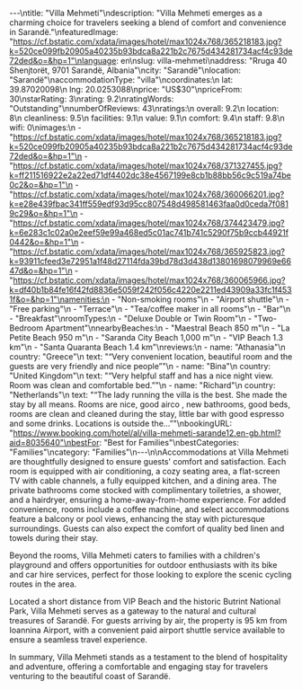 ---\ntitle: "Villa Mehmeti"\ndescription: "Villa Mehmeti emerges as a charming choice for travelers seeking a blend of comfort and convenience in Sarandë."\nfeaturedImage: "https://cf.bstatic.com/xdata/images/hotel/max1024x768/365218183.jpg?k=520ce099fb20905a40235b93bdca8a221b2c7675d434281734acf4c93de72ded&o=&hp=1"\nlanguage: en\nslug: villa-mehmeti\naddress: "Rruga 40 Shenjtorët, 9701 Sarandë, Albania"\ncity: "Sarandë"\nlocation: "Sarandë"\naccommodationType: "villa"\ncoordinates:\n  lat: 39.87020098\n  lng: 20.0253088\nprice: "US$30"\npriceFrom: 30\nstarRating: 3\nrating: 9.2\nratingWords: "Outstanding"\nnumberOfReviews: 43\nratings:\n  overall: 9.2\n  location: 8\n  cleanliness: 9.5\n  facilities: 9.1\n  value: 9.1\n  comfort: 9.4\n  staff: 9.8\n  wifi: 0\nimages:\n  - "https://cf.bstatic.com/xdata/images/hotel/max1024x768/365218183.jpg?k=520ce099fb20905a40235b93bdca8a221b2c7675d434281734acf4c93de72ded&o=&hp=1"\n  - "https://cf.bstatic.com/xdata/images/hotel/max1024x768/371327455.jpg?k=ff211516922e2a22ed71df4402dc38e4567199e8cb1b88bb56c9c519a74be0c2&o=&hp=1"\n  - "https://cf.bstatic.com/xdata/images/hotel/max1024x768/360066201.jpg?k=e28e439fbac341ff559edf93d95cc807548d498581463faa0d0ceda7f0819c29&o=&hp=1"\n  - "https://cf.bstatic.com/xdata/images/hotel/max1024x768/374423479.jpg?k=6e283c1c02a0e2eef59e99a468ed5c01ac741b741c5290f75b9ccb44921f0442&o=&hp=1"\n  - "https://cf.bstatic.com/xdata/images/hotel/max1024x768/365925823.jpg?k=93911cfeed3e72951a1f48d27114fda39bd78d3d438d13801698079969e6647d&o=&hp=1"\n  - "https://cf.bstatic.com/xdata/images/hotel/max1024x768/360065966.jpg?k=df40b1b84fe16f42fd8836e5059f242f056c4220e2211ed43909a33fc1f4531f&o=&hp=1"\namenities:\n  - "Non-smoking rooms"\n  - "Airport shuttle"\n  - "Free parking"\n  - "Terrace"\n  - "Tea/coffee maker in all rooms"\n  - "Bar"\n  - "Breakfast"\nroomTypes:\n  - "Deluxe Double or Twin Room"\n  - "Two-Bedroom Apartment"\nnearbyBeaches:\n  - "Maestral Beach 850 m"\n  - "La Petite Beach 950 m"\n  - "Saranda City Beach 1,000 m"\n  - "VIP Beach 1.3 km"\n  - "Santa Quaranta Beach 1.4 km"\nreviews:\n  - name: "Athanasia"\n    country: "Greece"\n    text: "“Very convenient location, beautiful room and the guests are very friendly and nice people”"\n  - name: "Bina"\n    country: "United Kingdom"\n    text: "“Very helpful staff and has a nice night view. Room was clean and comfortable bed.”"\n  - name: "Richard"\n    country: "Netherlands"\n    text: "“The lady running the villa is the best. She made the stay by all means. Rooms are nice, good airco , new bathrooms, good beds, rooms are clean and cleaned during the stay, little bar with good espresso and some drinks. Locations is outside the...”"\nbookingURL: "https://www.booking.com/hotel/al/villa-mehmeti-sarande12.en-gb.html?aid=8035640"\nbestFor: "Best for Families"\nbestCategories: "Families"\ncategory: "Families"\n---\n\nAccommodations at Villa Mehmeti are thoughtfully designed to ensure guests' comfort and satisfaction. Each room is equipped with air conditioning, a cozy seating area, a flat-screen TV with cable channels, a fully equipped kitchen, and a dining area. The private bathrooms come stocked with complimentary toiletries, a shower, and a hairdryer, ensuring a home-away-from-home experience. For added convenience, rooms include a coffee machine, and select accommodations feature a balcony or pool views, enhancing the stay with picturesque surroundings. Guests can also expect the comfort of quality bed linen and towels during their stay.

Beyond the rooms, Villa Mehmeti caters to families with a children's playground and offers opportunities for outdoor enthusiasts with its bike and car hire services, perfect for those looking to explore the scenic cycling routes in the area. 

Located a short distance from VIP Beach and the historic Butrint National Park, Villa Mehmeti serves as a gateway to the natural and cultural treasures of Sarandë. For guests arriving by air, the property is 95 km from Ioannina Airport, with a convenient paid airport shuttle service available to ensure a seamless travel experience.

In summary, Villa Mehmeti stands as a testament to the blend of hospitality and adventure, offering a comfortable and engaging stay for travelers venturing to the beautiful coast of Sarandë.